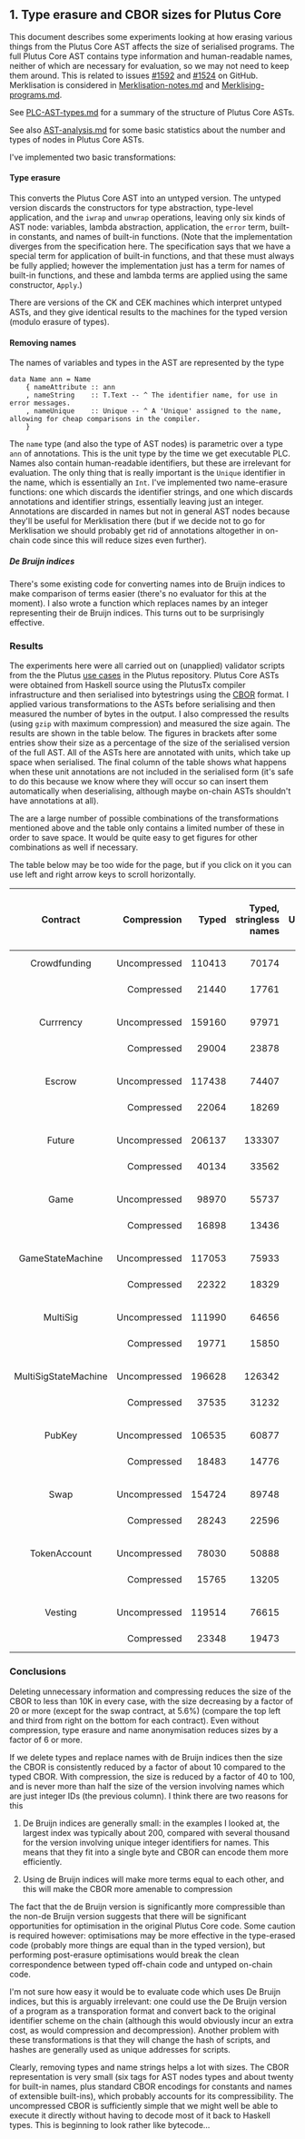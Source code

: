 ## 1. Type erasure and CBOR sizes for Plutus Core 

This document describes some experiments looking at how erasing
various things from the Plutus Core AST affects the size of serialised
programs.  The full Plutus Core AST contains type information and
human-readable names, neither of which are necessary for evaluation,
so we may not need to keep them around.  This is related to issues
[#1592](https://github.com/input-output-hk/plutus/issues/1592) and
[#1524](https://github.com/input-output-hk/plutus/issues/1524) on
GitHub.  Merklisation is considered in
[Merklisation-notes.md](./Merklisation-notes.md) and
[Merklising-programs.md](./Merklising-programs.md).

See [PLC-AST-types.md](./PLC-AST-types.md) for a summary of the structure of Plutus Core ASTs.

See also [AST-analysis.md](./AST-analysis.md) for some basic
statistics about the number and types of nodes in Plutus Core ASTs.

I've implemented two basic transformations:

#### Type erasure

This converts the Plutus Core AST into an untyped version.  The
untyped version discards the constructors for type abstraction,
type-level application, and the `iwrap` and `unwrap` operations,
leaving only six kinds of AST node: variables, lambda abstraction,
application, the `error` term, built-in constants, and names of
built-in functions.  (Note that the implementation diverges from the
specification here. The specification says that we have a special term
for application of built-in functions, and that these must always be
fully applied; however the implementation just has a term for names of
built-in functions, and these and lambda terms are applied using the
same constructor, `Apply`.)

There are versions of the CK and CEK machines which interpret untyped
ASTs, and they give identical results to the machines for the typed
version (modulo erasure of types).

#### Removing names
The names of variables and types in the AST are represented by the type

```
data Name ann = Name
    { nameAttribute :: ann
    , nameString    :: T.Text -- ^ The identifier name, for use in error messages.
    , nameUnique    :: Unique -- ^ A 'Unique' assigned to the name, allowing for cheap comparisons in the compiler.
    }
```

The `name` type (and also the type of AST nodes) is parametric over a
type `ann` of annotations.  This is the unit type by the time we get
executable PLC.  Names also contain human-readable identifiers, but
these are irrelevant for evaluation.  The only thing that is really
important is the `Unique` identifier in the name, which is essentially
an `Int`.  I've implemented two name-erasure functions: one which
discards the identifier strings, and one which
discards annotations and identifier strings, essentially leaving just
an integer.  Annotations are discarded in names but not in general AST
nodes because they'll be useful for Merklisation there (but if we
decide not to go for Merklisation we should probably get rid of annotations
altogether in on-chain code since this will reduce sizes even further).

##### De Bruijn indices
There's some existing code for converting names into de Bruijn indices
to make comparison of terms easier (there's no evaluator for this at the moment).
I also wrote a function which replaces names by an integer representing their
de Bruijn indices.  This turns out to be surprisingly effective.

### Results

The experiments here were all carried out on (unapplied) validator
scripts from the the Plutus [use
cases](https://github.com/input-output-hk/plutus/tree/master/plutus-use-cases)
in the Plutus repository.  Plutus Core ASTs were obtained from Haskell
source using the PlutusTx compiler infrastructure and then serialised
into bytestrings using the
[CBOR](http://hackage.haskell.org/package/serialise) format.  I
applied various transformations to the ASTs before serialising and
then measured the number of bytes in the output.  I also compressed
the results (using `gzip` with maximum compression) and measured the
size again.  The results are shown in the table below.  The figures in
brackets after some entries show their size as a percentage of the
size of the serialised version of the full AST.  All of the ASTs here
are annotated with units, which take up space when serialised.  The
final column of the table shows what happens when these unit
annotations are not included in the serialised form (it's safe to do
this because we know where they will occur so can insert them
automatically when deserialising, although maybe on-chain ASTs
shouldn't have annotations at all).

The are a large number of possible combinations of the transformations
mentioned above and the table only contains a limited number of these
in order to save space.  It would be quite easy to get figures for
other combinations as well if necessary.

The table below may be too wide for the page, but if you click on it you
can use left and right arrow keys to scroll horizontally.

| Contract | Compression | Typed | Typed, stringless names | Untyped | Untyped, stringless names | Untyped, integer IDs only | Untyped, de Bruijn | Untyped, de Bruijn, annotations not serialised
| :---: | ---: | ---: | ---: | ---: | ---: | ---: | ---: | ---: |
| Crowdfunding |  Uncompressed | 110413 | 70174 | 28796 | 16330 | 13995 (12.7%) | 10384 (9.4%) | 6593 (6.0%) | 
|     | Compressed | 21440 | 17761 | 7449 | 5318 | 5222 (4.7%) | 1703 (1.5%) | 1541 (1.4%) | 
| |
| |
| Currrency |  Uncompressed | 159160 | 97971 | 47453 | 25045 | 21467 (13.5%) | 16581 (10.4%) | 10655 (6.7%) | 
|     | Compressed | 29004 | 23878 | 10762 | 7908 | 7796 (4.9%) | 3248 (2.0%) | 3010 (1.9%) | 
| |
| |
| Escrow |  Uncompressed | 117438 | 74407 | 31739 | 17963 | 15460 (13.2%) | 11992 (10.2%) | 7653 (6.5%) | 
|     | Compressed | 22064 | 18269 | 7603 | 5483 | 5373 (4.6%) | 2053 (1.7%) | 1882 (1.6%) | 
| |
| |
| Future |  Uncompressed | 206137 | 133307 | 55018 | 31504 | 27354 (13.3%) | 21810 (10.6%) | 13914 (6.7%) | 
|     | Compressed | 40134 | 33562 | 12900 | 9356 | 9203 (4.5%) | 3688 (1.8%) | 3394 (1.6%) | 
| |
| |
| Game |  Uncompressed | 98970 | 55737 | 32334 | 15382 | 13043 (13.2%) | 10265 (10.4%) |  6635 (6.7%) | 
|     | Compressed | 16898 | 13436 | 6781 | 4804 | 4708 (4.8%) | 2329 (2.4%) | 2148 (2.2%) | 
| |
| |
| GameStateMachine |  Uncompressed | 117053 | 75933 | 31984 | 19277 | 16852 (14.4%) | 14116 (12.1%) |  8997 (7.7%) | 
|     | Compressed | 22322 | 18329 | 7455 | 5328 | 5243 (4.5%) | 2164 (1.8%) | 1980 (1.7%) | 
| |
| |
| MultiSig |  Uncompressed | 111990 | 64656 | 37528 | 18679 | 15943 (14.2%) | 12627 (11.3%) | 8149 (7.3%) | 
|     | Compressed | 19771 | 15850 | 8100 | 5792 | 5686 (5.1%) | 2772 (2.5%) | 2552 (2.3%) | 
| |
| |
| MultiSigStateMachine |  Uncompressed | 196628 | 126342 | 58798 | 33794 | 29307 (14.9%) | 23420 (11.9%) |  14956 (7.6%) | 
|     | Compressed | 37535 | 31232 | 13577 | 9945 | 9801 (5.0%) | 4045 (2.1%) | 3719 (1.9%) | 
| |
| |
| PubKey |  Uncompressed | 106535 | 60877 | 35498 | 17396 | 14816 (13.9%) | 11730 (11.0%) | 7579 (7.1%) | 
|     | Compressed | 18483 | 14776 | 7563 | 5412 | 5326 (5.0%) | 2612 (2.5%) | 2409 (2.3%) | 
| |
| |
| Swap |  Uncompressed | 154724 | 89748 | 56395 | 28580 | 24432 (15.8%) | 18785 (12.1%) | 12077 (7.8%) | 
|     | Compressed | 28243 | 22596 | 12597 | 9069 | 8915 (5.8%) | 4056 (2.6%) |  3756 (2.4%) | 
| |
| |
| TokenAccount |  Uncompressed | 78030 | 50888 | 14172 | 8305 | 7082 (9.1%) | 5053 (6.5%) | 3184 (4.1%) | 
|     | Compressed | 15765 | 13205 | 4402 | 2969 | 2929 (3.8%) | 743 (1.0%) |  659 (0.8%) | 
| |
| |
| Vesting |  Uncompressed | 119514 | 76615 | 30089 | 17252 | 14784 (12.4%) | 10976 (9.2%) |  6967 (5.8%) | 
|     | Compressed | 23348 | 19473 | 7866 | 5671 | 5582 (4.7%) | 1783 (1.5%) |  1614 (1.4%) | 


### Conclusions

Deleting unnecessary information and compressing reduces the size of
the CBOR to less than 10K in every case, with the size decreasing by a
factor of 20 or more (except for the swap contract, at 5.6%) (compare
the top left and third from right on the bottom for each contract).  Even
without compression, type erasure and name anonymisation reduces sizes
by a factor of 6 or more.

If we delete types and replace names with de Bruijn indices then the
size the CBOR is consistently reduced by a factor of about 10
compared to the typed CBOR.  With compression, the size is reduced
by a factor of 40 to 100, and is never more than half the size of the
version involving names which are just integer IDs (the previous
column).  I think there are two reasons for this

 1. De Bruijn indices are generally small: in the examples I looked
    at, the largest index was typically about 200, compared with
    several thousand for the version involving unique integer
    identifiers for names.  This means that they fit into a single
    byte and CBOR can encode them more efficiently.

 2. Using de Bruijn indices will make more terms equal to each other, and
    this will make the CBOR more amenable to compression

The fact that the de Bruijn version is significantly more compressible
than the non-de Bruijn version suggests that there will be significant
opportunities for optimisation in the original Plutus Core code.  Some
caution is required however: optimisations may be more effective in
the type-erased code (probably more things are equal than in the typed
version), but performing post-erasure optimisations would break the
clean correspondence between typed off-chain code and untyped on-chain
code.

I'm not sure how easy it would be to evaluate code which uses De
Bruijn indices, but this is arguably irrelevant: one could use the De
Bruijn version of a program as a transporation format and convert back
to the original identifier scheme on the chain (although this would
obviously incur an extra cost, as would compression and
decompression).  Another problem with these transformations is that
they will change the hash of scripts, and hashes are generally
used as unique addresses for scripts.


Clearly, removing types and name strings helps a lot with sizes.  The
CBOR representation is very small (six tags for AST nodes types and
about twenty for built-in names, plus standard CBOR encodings for
constants and names of extensible built-ins), which probably accounts
for its compressibility.  The uncompressed CBOR is sufficiently simple
that we might well be able to execute it directly without having to
decode most of it back to Haskell types.  This is beginning to look
rather like bytecode...

